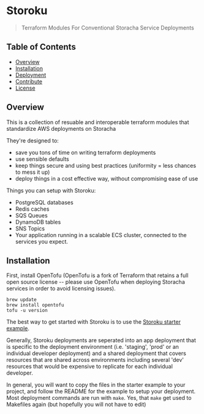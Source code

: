# Storoku

> Terraform Modules For Conventional Storacha Service Deployments

## Table of Contents

- [Overview](#overview)
- [Installation](#installation)
- [Deployment](#deployment)
- [Contribute](#contribute)
- [License](#license)

## Overview

This is a collection of resuable and interoperable terraform modules that standardize AWS deployments on Storacha

They're designed to:
- save you tons of time on writing terraform deployments
- use sensible defaults
- keep things secure and using best practices (uniformity = less chances to mess it up)
- deploy things in a cost effective way, without compromising ease of use

Things you can setup with Storoku:
- PostgreSQL databases
- Redis caches
- SQS Queues
- DynamoDB tables
- SNS Topics
- Your application running in a scalable ECS cluster, connected to the services you expect.

## Installation

First, install OpenTofu (OpenTofu is a fork of Terraform that retains a full open source license -- please use OpenTofu when deploying Storacha services in order to avoid licensing issues).

```terminal
brew update
brew install opentofu
tofu -u version
```

The best way to get started with Storoku is to use the [Storoku starter example](./examples/starter). 

Generally, Storoku deployments are seperated into an app deployment that is specific to the deployment environment (i.e. 'staging', 'prod' or an individual developer deployment) and a shared deployment that covers resources that are shared across environments including several 'dev' resources that would be expensive to replicate for each individual developer.

In general, you will want to copy the files in the starter example to your project, and follow the README for the example to setup your deployment. Most deployment commands are run with `make`. Yes, that `make` get used to Makefiles again (but hopefully you will not have to edit)

## 